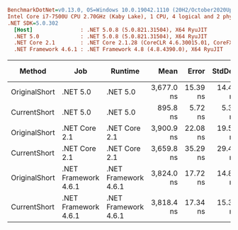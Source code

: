 ``` ini

BenchmarkDotNet=v0.13.0, OS=Windows 10.0.19042.1110 (20H2/October2020Update)
Intel Core i7-7500U CPU 2.70GHz (Kaby Lake), 1 CPU, 4 logical and 2 physical cores
.NET SDK=5.0.302
  [Host]               : .NET 5.0.8 (5.0.821.31504), X64 RyuJIT
  .NET 5.0             : .NET 5.0.8 (5.0.821.31504), X64 RyuJIT
  .NET Core 2.1        : .NET Core 2.1.28 (CoreCLR 4.6.30015.01, CoreFX 4.6.30015.01), X64 RyuJIT
  .NET Framework 4.6.1 : .NET Framework 4.8 (4.8.4390.0), X64 RyuJIT


```
|        Method |                  Job |              Runtime |       Mean |    Error |   StdDev | Ratio |  Gen 0 | Gen 1 | Gen 2 | Allocated |
|-------------- |--------------------- |--------------------- |-----------:|---------:|---------:|------:|-------:|------:|------:|----------:|
| OriginalShort |             .NET 5.0 |             .NET 5.0 | 3,677.0 ns | 15.39 ns | 14.40 ns |  0.94 | 5.5466 |     - |     - |     11 KB |
|  CurrentShort |             .NET 5.0 |             .NET 5.0 |   895.8 ns |  5.72 ns |  5.35 ns |  0.23 | 0.5188 |     - |     - |      1 KB |
| OriginalShort |        .NET Core 2.1 |        .NET Core 2.1 | 3,900.9 ns | 22.08 ns | 19.58 ns |  1.00 | 5.5542 |     - |     - |     11 KB |
|  CurrentShort |        .NET Core 2.1 |        .NET Core 2.1 | 3,659.8 ns | 35.29 ns | 29.47 ns |  0.94 | 5.5580 |     - |     - |     11 KB |
| OriginalShort | .NET Framework 4.6.1 | .NET Framework 4.6.1 | 3,824.0 ns | 17.72 ns | 14.80 ns |  0.98 | 5.8746 |     - |     - |     12 KB |
|  CurrentShort | .NET Framework 4.6.1 | .NET Framework 4.6.1 | 3,818.4 ns | 17.34 ns | 15.37 ns |  0.98 | 5.8746 |     - |     - |     12 KB |

